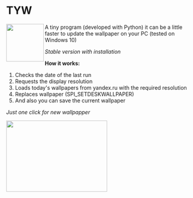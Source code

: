 # TYW 
<img align="left" width="100" height="100" src="https://encrypted-tbn0.gstatic.com/images?q=tbn:ANd9GcSQq150AWUFO42gO4wXpckFok7LKZvdbE1oKmM-e7-F72H8UaED">
A tiny program (developed with Python)
it can be a little faster to update the wallpaper on your PC (tested on Windows 10)

<i>Stable version with installation</i>




<b>How it works:</b>
1. Checks the date of the last run
2. Requests the display resolution
3. Loads today's wallpapers from yandex.ru with the required resolution
4. Replaces wallpaper (SPI_SETDESKWALLPAPER)
5. And also you can save the current wallpaper

<i> Just one click for new wallpapper </i> 


<img align="left" width="269" height="189" src="https://raw.githubusercontent.com/samwl/today_yandex_wallpapper/master/2018-02-27_13-25-17.png">


